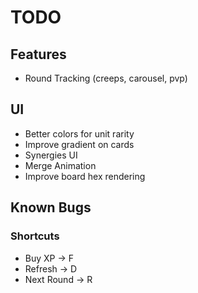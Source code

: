 # TODO

## Features
* Round Tracking (creeps, carousel, pvp)

## UI
* Better colors for unit rarity
* Improve gradient on cards
* Synergies UI
* Merge Animation
* Improve board hex rendering

## Known Bugs

### Shortcuts

* Buy XP -> F
* Refresh -> D
* Next Round -> R